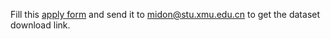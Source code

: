 Fill this [apply form](https://github.com/zhengmidon/Gezi-Opera-Synthesis/blob/master/data/ApplyForm.txt) and send it to midon@stu.xmu.edu.cn to get the dataset download link.